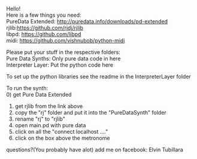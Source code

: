 Hello!  
Here is a few things you need:  
PureData Extended: http://puredata.info/downloads/pd-extended  
rjlib:https://github.com/rjdj/rjlib  
libpd: https://github.com/libpd  
midi: https://github.com/vishnubob/python-midi
  
Please put your stuff in the respective folders:  
Pure Data Synths: Only pure data code in here  
Interpreter Layer: Put the python code here  

To set up the python libraries see the readme in the InterpreterLayer folder

To run the synth:  
0) get Pure Data Extended  
1) get rjlib from the link above  
2) copy the "rj" folder and put it into the "PureDataSynth" folder  
3) rename "rj" to "rjlib"  
4) open main.pd with pure data  
5) click on all the "connect localhost ...."   
6) click on the box above the metronome  
   
questions?(You probably have alot) add me on facebook: Elvin Tubillara